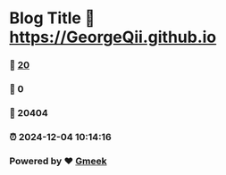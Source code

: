 # Blog Title :link: https://GeorgeQii.github.io 
### :page_facing_up: [20](https://GeorgeQii.github.io/tag.html) 
### :speech_balloon: 0 
### :hibiscus: 20404 
### :alarm_clock: 2024-12-04 10:14:16 
### Powered by :heart: [Gmeek](https://github.com/Meekdai/Gmeek)
